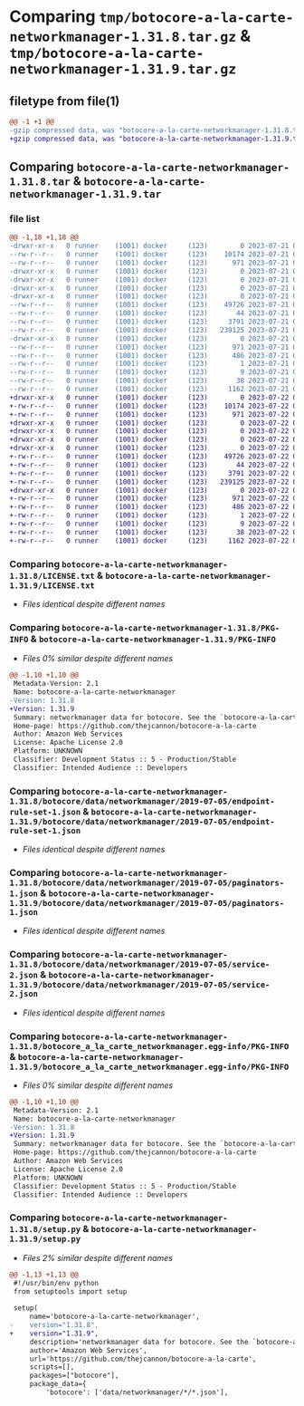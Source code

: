 # Comparing `tmp/botocore-a-la-carte-networkmanager-1.31.8.tar.gz` & `tmp/botocore-a-la-carte-networkmanager-1.31.9.tar.gz`

## filetype from file(1)

```diff
@@ -1 +1 @@
-gzip compressed data, was "botocore-a-la-carte-networkmanager-1.31.8.tar", last modified: Fri Jul 21 01:21:39 2023, max compression
+gzip compressed data, was "botocore-a-la-carte-networkmanager-1.31.9.tar", last modified: Sat Jul 22 01:20:40 2023, max compression
```

## Comparing `botocore-a-la-carte-networkmanager-1.31.8.tar` & `botocore-a-la-carte-networkmanager-1.31.9.tar`

### file list

```diff
@@ -1,18 +1,18 @@
-drwxr-xr-x   0 runner    (1001) docker     (123)        0 2023-07-21 01:21:39.047247 botocore-a-la-carte-networkmanager-1.31.8/
--rw-r--r--   0 runner    (1001) docker     (123)    10174 2023-07-21 01:21:38.000000 botocore-a-la-carte-networkmanager-1.31.8/LICENSE.txt
--rw-r--r--   0 runner    (1001) docker     (123)      971 2023-07-21 01:21:39.047247 botocore-a-la-carte-networkmanager-1.31.8/PKG-INFO
-drwxr-xr-x   0 runner    (1001) docker     (123)        0 2023-07-21 01:21:39.047247 botocore-a-la-carte-networkmanager-1.31.8/botocore/
-drwxr-xr-x   0 runner    (1001) docker     (123)        0 2023-07-21 01:21:39.047247 botocore-a-la-carte-networkmanager-1.31.8/botocore/data/
-drwxr-xr-x   0 runner    (1001) docker     (123)        0 2023-07-21 01:21:39.047247 botocore-a-la-carte-networkmanager-1.31.8/botocore/data/networkmanager/
-drwxr-xr-x   0 runner    (1001) docker     (123)        0 2023-07-21 01:21:39.047247 botocore-a-la-carte-networkmanager-1.31.8/botocore/data/networkmanager/2019-07-05/
--rw-r--r--   0 runner    (1001) docker     (123)    49726 2023-07-21 01:21:06.000000 botocore-a-la-carte-networkmanager-1.31.8/botocore/data/networkmanager/2019-07-05/endpoint-rule-set-1.json
--rw-r--r--   0 runner    (1001) docker     (123)       44 2023-07-21 01:21:06.000000 botocore-a-la-carte-networkmanager-1.31.8/botocore/data/networkmanager/2019-07-05/examples-1.json
--rw-r--r--   0 runner    (1001) docker     (123)     3791 2023-07-21 01:21:06.000000 botocore-a-la-carte-networkmanager-1.31.8/botocore/data/networkmanager/2019-07-05/paginators-1.json
--rw-r--r--   0 runner    (1001) docker     (123)   239125 2023-07-21 01:21:06.000000 botocore-a-la-carte-networkmanager-1.31.8/botocore/data/networkmanager/2019-07-05/service-2.json
-drwxr-xr-x   0 runner    (1001) docker     (123)        0 2023-07-21 01:21:39.047247 botocore-a-la-carte-networkmanager-1.31.8/botocore_a_la_carte_networkmanager.egg-info/
--rw-r--r--   0 runner    (1001) docker     (123)      971 2023-07-21 01:21:39.000000 botocore-a-la-carte-networkmanager-1.31.8/botocore_a_la_carte_networkmanager.egg-info/PKG-INFO
--rw-r--r--   0 runner    (1001) docker     (123)      486 2023-07-21 01:21:39.000000 botocore-a-la-carte-networkmanager-1.31.8/botocore_a_la_carte_networkmanager.egg-info/SOURCES.txt
--rw-r--r--   0 runner    (1001) docker     (123)        1 2023-07-21 01:21:39.000000 botocore-a-la-carte-networkmanager-1.31.8/botocore_a_la_carte_networkmanager.egg-info/dependency_links.txt
--rw-r--r--   0 runner    (1001) docker     (123)        9 2023-07-21 01:21:39.000000 botocore-a-la-carte-networkmanager-1.31.8/botocore_a_la_carte_networkmanager.egg-info/top_level.txt
--rw-r--r--   0 runner    (1001) docker     (123)       38 2023-07-21 01:21:39.047247 botocore-a-la-carte-networkmanager-1.31.8/setup.cfg
--rw-r--r--   0 runner    (1001) docker     (123)     1162 2023-07-21 01:21:38.000000 botocore-a-la-carte-networkmanager-1.31.8/setup.py
+drwxr-xr-x   0 runner    (1001) docker     (123)        0 2023-07-22 01:20:40.917164 botocore-a-la-carte-networkmanager-1.31.9/
+-rw-r--r--   0 runner    (1001) docker     (123)    10174 2023-07-22 01:20:40.000000 botocore-a-la-carte-networkmanager-1.31.9/LICENSE.txt
+-rw-r--r--   0 runner    (1001) docker     (123)      971 2023-07-22 01:20:40.917164 botocore-a-la-carte-networkmanager-1.31.9/PKG-INFO
+drwxr-xr-x   0 runner    (1001) docker     (123)        0 2023-07-22 01:20:40.913164 botocore-a-la-carte-networkmanager-1.31.9/botocore/
+drwxr-xr-x   0 runner    (1001) docker     (123)        0 2023-07-22 01:20:40.913164 botocore-a-la-carte-networkmanager-1.31.9/botocore/data/
+drwxr-xr-x   0 runner    (1001) docker     (123)        0 2023-07-22 01:20:40.913164 botocore-a-la-carte-networkmanager-1.31.9/botocore/data/networkmanager/
+drwxr-xr-x   0 runner    (1001) docker     (123)        0 2023-07-22 01:20:40.913164 botocore-a-la-carte-networkmanager-1.31.9/botocore/data/networkmanager/2019-07-05/
+-rw-r--r--   0 runner    (1001) docker     (123)    49726 2023-07-22 01:20:09.000000 botocore-a-la-carte-networkmanager-1.31.9/botocore/data/networkmanager/2019-07-05/endpoint-rule-set-1.json
+-rw-r--r--   0 runner    (1001) docker     (123)       44 2023-07-22 01:20:09.000000 botocore-a-la-carte-networkmanager-1.31.9/botocore/data/networkmanager/2019-07-05/examples-1.json
+-rw-r--r--   0 runner    (1001) docker     (123)     3791 2023-07-22 01:20:09.000000 botocore-a-la-carte-networkmanager-1.31.9/botocore/data/networkmanager/2019-07-05/paginators-1.json
+-rw-r--r--   0 runner    (1001) docker     (123)   239125 2023-07-22 01:20:09.000000 botocore-a-la-carte-networkmanager-1.31.9/botocore/data/networkmanager/2019-07-05/service-2.json
+drwxr-xr-x   0 runner    (1001) docker     (123)        0 2023-07-22 01:20:40.913164 botocore-a-la-carte-networkmanager-1.31.9/botocore_a_la_carte_networkmanager.egg-info/
+-rw-r--r--   0 runner    (1001) docker     (123)      971 2023-07-22 01:20:40.000000 botocore-a-la-carte-networkmanager-1.31.9/botocore_a_la_carte_networkmanager.egg-info/PKG-INFO
+-rw-r--r--   0 runner    (1001) docker     (123)      486 2023-07-22 01:20:40.000000 botocore-a-la-carte-networkmanager-1.31.9/botocore_a_la_carte_networkmanager.egg-info/SOURCES.txt
+-rw-r--r--   0 runner    (1001) docker     (123)        1 2023-07-22 01:20:40.000000 botocore-a-la-carte-networkmanager-1.31.9/botocore_a_la_carte_networkmanager.egg-info/dependency_links.txt
+-rw-r--r--   0 runner    (1001) docker     (123)        9 2023-07-22 01:20:40.000000 botocore-a-la-carte-networkmanager-1.31.9/botocore_a_la_carte_networkmanager.egg-info/top_level.txt
+-rw-r--r--   0 runner    (1001) docker     (123)       38 2023-07-22 01:20:40.917164 botocore-a-la-carte-networkmanager-1.31.9/setup.cfg
+-rw-r--r--   0 runner    (1001) docker     (123)     1162 2023-07-22 01:20:40.000000 botocore-a-la-carte-networkmanager-1.31.9/setup.py
```

### Comparing `botocore-a-la-carte-networkmanager-1.31.8/LICENSE.txt` & `botocore-a-la-carte-networkmanager-1.31.9/LICENSE.txt`

 * *Files identical despite different names*

### Comparing `botocore-a-la-carte-networkmanager-1.31.8/PKG-INFO` & `botocore-a-la-carte-networkmanager-1.31.9/PKG-INFO`

 * *Files 0% similar despite different names*

```diff
@@ -1,10 +1,10 @@
 Metadata-Version: 2.1
 Name: botocore-a-la-carte-networkmanager
-Version: 1.31.8
+Version: 1.31.9
 Summary: networkmanager data for botocore. See the `botocore-a-la-carte` package for more info.
 Home-page: https://github.com/thejcannon/botocore-a-la-carte
 Author: Amazon Web Services
 License: Apache License 2.0
 Platform: UNKNOWN
 Classifier: Development Status :: 5 - Production/Stable
 Classifier: Intended Audience :: Developers
```

### Comparing `botocore-a-la-carte-networkmanager-1.31.8/botocore/data/networkmanager/2019-07-05/endpoint-rule-set-1.json` & `botocore-a-la-carte-networkmanager-1.31.9/botocore/data/networkmanager/2019-07-05/endpoint-rule-set-1.json`

 * *Files identical despite different names*

### Comparing `botocore-a-la-carte-networkmanager-1.31.8/botocore/data/networkmanager/2019-07-05/paginators-1.json` & `botocore-a-la-carte-networkmanager-1.31.9/botocore/data/networkmanager/2019-07-05/paginators-1.json`

 * *Files identical despite different names*

### Comparing `botocore-a-la-carte-networkmanager-1.31.8/botocore/data/networkmanager/2019-07-05/service-2.json` & `botocore-a-la-carte-networkmanager-1.31.9/botocore/data/networkmanager/2019-07-05/service-2.json`

 * *Files identical despite different names*

### Comparing `botocore-a-la-carte-networkmanager-1.31.8/botocore_a_la_carte_networkmanager.egg-info/PKG-INFO` & `botocore-a-la-carte-networkmanager-1.31.9/botocore_a_la_carte_networkmanager.egg-info/PKG-INFO`

 * *Files 0% similar despite different names*

```diff
@@ -1,10 +1,10 @@
 Metadata-Version: 2.1
 Name: botocore-a-la-carte-networkmanager
-Version: 1.31.8
+Version: 1.31.9
 Summary: networkmanager data for botocore. See the `botocore-a-la-carte` package for more info.
 Home-page: https://github.com/thejcannon/botocore-a-la-carte
 Author: Amazon Web Services
 License: Apache License 2.0
 Platform: UNKNOWN
 Classifier: Development Status :: 5 - Production/Stable
 Classifier: Intended Audience :: Developers
```

### Comparing `botocore-a-la-carte-networkmanager-1.31.8/setup.py` & `botocore-a-la-carte-networkmanager-1.31.9/setup.py`

 * *Files 2% similar despite different names*

```diff
@@ -1,13 +1,13 @@
 #!/usr/bin/env python
 from setuptools import setup
 
 setup(
     name='botocore-a-la-carte-networkmanager',
-    version="1.31.8",
+    version="1.31.9",
     description='networkmanager data for botocore. See the `botocore-a-la-carte` package for more info.',
     author='Amazon Web Services',
     url='https://github.com/thejcannon/botocore-a-la-carte',
     scripts=[],
     packages=["botocore"],
     package_data={
         'botocore': ['data/networkmanager/*/*.json'],
```

